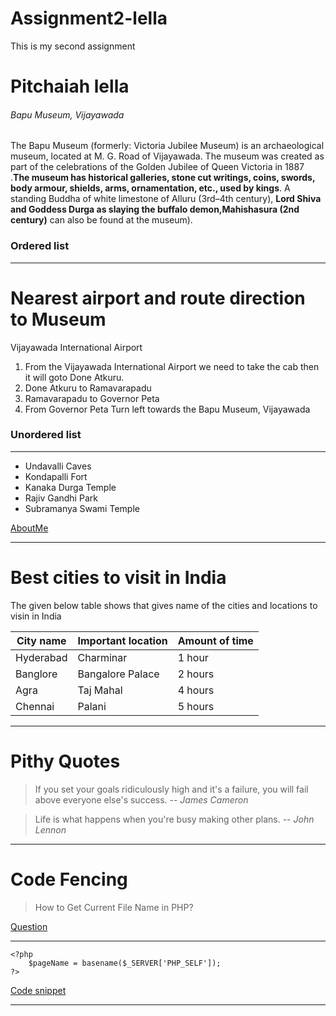 # Assignment2-lella
This is my second assignment

# Pitchaiah lella 

###### Bapu Museum, Vijayawada
The Bapu Museum (formerly: Victoria Jubilee Museum) is an archaeological museum, located at M. G. Road of Vijayawada. The museum was created as part of the celebrations of the Golden Jubilee of Queen Victoria in 1887 .**The museum has historical galleries, stone cut writings, coins, swords, body armour, shields, arms, ornamentation, etc., used by kings**. A standing Buddha of white limestone of Alluru (3rd–4th century), **Lord Shiva and Goddess Durga as slaying the buffalo demon,Mahishasura (2nd century)** can also be found at the museum).

### Ordered list
_ _ _

# Nearest airport and route direction to Museum

Vijayawada International Airport

1. From the Vijayawada International Airport we need to take the cab then it will goto Done Atkuru.
2. Done Atkuru to Ramavarapadu
3. Ramavarapadu to Governor Peta
4. From Governor Peta Turn left towards the Bapu Museum, Vijayawada

### Unordered list

_ _ _

* Undavalli Caves
* Kondapalli Fort
* Kanaka Durga Temple
* Rajiv Gandhi Park 
* Subramanya Swami Temple

[AboutMe](AboutMe.md)

***

# Best cities to visit in India

The given below table shows that gives name of the cities and locations to visin in India

| City name   |  Important location   |   Amount of time |
| ---------   | -------------------   | --------------   |
| Hyderabad   | Charminar             | 1 hour           |
| Banglore    | Bangalore Palace      | 2 hours          |
| Agra        | Taj Mahal             | 4 hours          |
| Chennai     | Palani                | 5 hours          |

***
#  Pithy Quotes

> If you set your goals ridiculously high and it's a failure, you will fail above everyone else's success. -- *James Cameron*

> Life is what happens when you're busy making other plans. -- *John Lennon*

*** 

#  Code Fencing

> How to Get Current File Name in PHP?

[Question](https://stackoverflow.com/questions/4221333/get-the-current-script-file-name)

***

```
<?php
    $pageName = basename($_SERVER['PHP_SELF']);
?>
```
[Code snippet](https://css-tricks.com/snippets/php/get-current-file-name/)

***